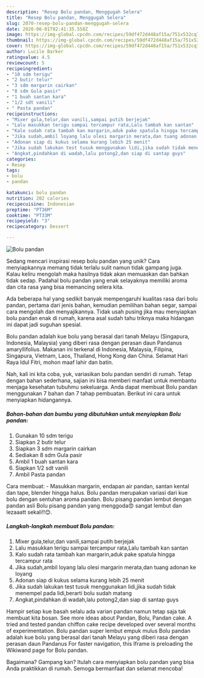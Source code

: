 ```yaml
---
description: "Resep Bolu pandan, Menggugah Selera"
title: "Resep Bolu pandan, Menggugah Selera"
slug: 2070-resep-bolu-pandan-menggugah-selera
date: 2020-06-01T02:41:35.558Z
image: https://img-global.cpcdn.com/recipes/59df472d448af15a/751x532cq70/bolu-pandan-foto-resep-utama.jpg
thumbnail: https://img-global.cpcdn.com/recipes/59df472d448af15a/751x532cq70/bolu-pandan-foto-resep-utama.jpg
cover: https://img-global.cpcdn.com/recipes/59df472d448af15a/751x532cq70/bolu-pandan-foto-resep-utama.jpg
author: Lucile Barker
ratingvalue: 4.5
reviewcount: 5
recipeingredient:
- "10 sdm terigu"
- "2 butir telur"
- "3 sdm margarin cairkan"
- "8 sdm Gula pasir"
- "1 buah santan kara"
- "1/2 sdt vanili"
- " Pasta pandan"
recipeinstructions:
- "Mixer gula,telur,dan vanili,sampai putih berjejak"
- "Lalu masukkan terigu sampai tercampur rata,Lalu tambah kan santan"
- "Kalo sudah rata tambah kan margarin,aduk pake spatula hingga tercampur rata"
- "Jika sudah,ambil loyang lalu olesi margarin merata,dan tuang adonan ke loyang"
- "Adonan siap di kukus selama kurang lebih 25 menit"
- "Jika sudah lakukan test tusuk menggunakan lidi,jika sudah tidak menempel pada lidi,berarti bolu sudah matang"
- "Angkat,pindahkan di wadah,lalu potong2,dan siap di santap guys"
categories:
- Resep
tags:
- bolu
- pandan

katakunci: bolu pandan 
nutrition: 202 calories
recipecuisine: Indonesian
preptime: "PT36M"
cooktime: "PT33M"
recipeyield: "3"
recipecategory: Dessert

---
```



![Bolu pandan](https://img-global.cpcdn.com/recipes/59df472d448af15a/751x532cq70/bolu-pandan-foto-resep-utama.jpg)

Sedang mencari inspirasi resep bolu pandan yang unik? Cara menyiapkannya memang tidak terlalu sulit namun tidak gampang juga. Kalau keliru mengolah maka hasilnya tidak akan memuaskan dan bahkan tidak sedap. Padahal bolu pandan yang enak selayaknya memiliki aroma dan cita rasa yang bisa memancing selera kita.

Ada beberapa hal yang sedikit banyak mempengaruhi kualitas rasa dari bolu pandan, pertama dari jenis bahan, kemudian pemilihan bahan segar, sampai cara mengolah dan menyajikannya. Tidak usah pusing jika mau menyiapkan bolu pandan enak di rumah, karena asal sudah tahu triknya maka hidangan ini dapat jadi suguhan spesial.

Bolu pandan adalah kue bolu yang berasal dari tanah Melayu (Singapura, Indonesia, Malaysia) yang diberi rasa dengan perasan daun Pandanus amaryllifolius. Makanan ini terkenal di Indonesia, Malaysia, Filipina, Singapura, Vietnam, Laos, Thailand, Hong Kong dan China. Selamat Hari Raya Idul Fitri, mohon maaf lahir dan batin.


Nah, kali ini kita coba, yuk, variasikan bolu pandan sendiri di rumah. Tetap dengan bahan sederhana, sajian ini bisa memberi manfaat untuk membantu menjaga kesehatan tubuhmu sekeluarga. Anda dapat membuat Bolu pandan menggunakan 7 bahan dan 7 tahap pembuatan. Berikut ini cara untuk menyiapkan hidangannya.

<!--inarticleads1-->

##### Bahan-bahan dan bumbu yang dibutuhkan untuk menyiapkan Bolu pandan:

1. Gunakan 10 sdm terigu
1. Siapkan 2 butir telur
1. Siapkan 3 sdm margarin cairkan
1. Sediakan 8 sdm Gula pasir
1. Ambil 1 buah santan kara
1. Siapkan 1/2 sdt vanili
1. Ambil  Pasta pandan


Cara membuat: - Masukkan margarin, endapan air pandan, santan kental dan tape, blender hingga halus. Bolu pandan merupakan variasi dari kue bolu dengan sentuhan aroma pandan. Bolu pisang pandan lembut dengan pandan asli Bolu pisang pandan yang menggoda😍 sangat lembut dan lezaaatt sekali!!😊. 

<!--inarticleads2-->

##### Langkah-langkah membuat Bolu pandan:

1. Mixer gula,telur,dan vanili,sampai putih berjejak
1. Lalu masukkan terigu sampai tercampur rata,Lalu tambah kan santan
1. Kalo sudah rata tambah kan margarin,aduk pake spatula hingga tercampur rata
1. Jika sudah,ambil loyang lalu olesi margarin merata,dan tuang adonan ke loyang
1. Adonan siap di kukus selama kurang lebih 25 menit
1. Jika sudah lakukan test tusuk menggunakan lidi,jika sudah tidak menempel pada lidi,berarti bolu sudah matang
1. Angkat,pindahkan di wadah,lalu potong2,dan siap di santap guys


Hampir setiap kue basah selalu ada varian pandan namun tetap saja tak membuat kita bosan. See more ideas about Pandan, Bolu, Pandan cake. A tried and tested pandan chiffon cake recipe developed over several months of experimentation. Bolu pandan super lembut empuk mulus Bolu pandan adalah kue bolu yang berasal dari tanah Melayu yang diberi rasa dengan perasan daun Pandanus For faster navigation, this Iframe is preloading the Wikiwand page for Bolu pandan. 

Bagaimana? Gampang kan? Itulah cara menyiapkan bolu pandan yang bisa Anda praktikkan di rumah. Semoga bermanfaat dan selamat mencoba!

